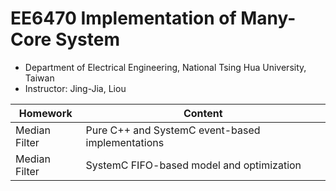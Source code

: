 # EE6470 Implementation of Many-Core System
* Department of Electrical Engineering, National Tsing Hua University, Taiwan
* Instructor: Jing-Jia, Liou

Homework|Content
--------|-------
Median Filter| Pure C++ and SystemC event-based implementations
Median Filter| SystemC FIFO-based model and optimization

